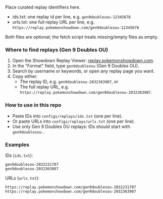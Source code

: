Place curated replay identifiers here.

- ids.txt: one replay id per line, e.g. `gen9doublesou-12345678`
- urls.txt: one full replay URL per line, e.g. `https://replay.pokemonshowdown.com/gen9doublesou-12345678`

Both files are optional; the fetch script treats missing/empty files as empty.

### Where to find replays (Gen 9 Doubles OU)
1. Open the Showdown Replay Viewer: [replay.pokemonshowdown.com](https://replay.pokemonshowdown.com).
2. In the "Format" field, type `gen9doublesou` (Gen 9 Doubles OU).
3. Search by username or keywords, or open any replay page you want.
4. Copy either:
   - The replay ID, e.g. `gen9doublesou-2032363987`, or
   - The full replay URL, e.g. `https://replay.pokemonshowdown.com/gen9doublesou-2032363987`.

### How to use in this repo
- Paste IDs into `configs/replays/ids.txt` (one per line).
- Or paste URLs into `configs/replays/urls.txt` (one per line).
- Use only Gen 9 Doubles OU replays: IDs should start with `gen9doublesou-`.

### Examples
IDs (`ids.txt`):
```
gen9doublesou-2032231707
gen9doublesou-2032363987
```

URLs (`urls.txt`):
```
https://replay.pokemonshowdown.com/gen9doublesou-2032231707
https://replay.pokemonshowdown.com/gen9doublesou-2032363987
```